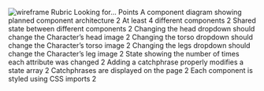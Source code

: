 ![wireframe](/public/wireframe.png)
Rubric
Looking for… Points
A component diagram showing planned component architecture 2
At least 4 different components 2
Shared state between different components 2
Changing the head dropdown should change the Character’s head image 2
Changing the torso dropdown should change the Character’s torso image 2
Changing the legs dropdown should change the Character’s leg image 2
State showing the number of times each attribute was changed 2
Adding a catchphrase properly modifies a state array 2
Catchphrases are displayed on the page 2
Each component is styled using CSS imports 2
